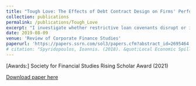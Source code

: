 ```yaml
---
title: "Tough Love: The Effects of Debt Contract Design on Firms' Performance"
collection: publications
permalink: /publications/Tough_Love
excerpt: "I investigate whether restrictive loan covenants disrupt or improve firms’ operating performance. Using an instrumental variables approach to address the endogenous relationship between covenant strictness and firms’ efficiency, I find that stricter loan covenants lead to an increase in profitability and firm value even when firms do not violate a covenant. Stricter covenants improve performance only in firms with managerial agency conflicts: those without large shareholder ownership, facing softer competition in their product market, or with weaker shareholder rights. The evidence suggests that by designing stringent contracts ex ante, creditors create positive externalities in poorly governed firms through managerial incentives."
date: 2019-08-09
venue: 'Review of Corporate Finance Studies'
paperurl: 'https://papers.ssrn.com/sol3/papers.cfm?abstract_id=2695464'
# citation: "Spyridopoulos, Ioannis. (2018). &quot;Local Economic Spillover Effects of Stock Market Listings&quot; <i>Journal of Financial and Quantitative Analysis</i>. 1(3)."
---
```


[Awards:] Society for Financial Studies Rising Scholar Award (2021)

<!-- [Abstract:] I investigate whether restrictive loan covenants disrupt or improve firm operating performance. Using an instrumental variables approach to address the endogenous relationship between covenant strictness and firms' efficiency, I find that stricter loan covenants lead to an increase in profitability and firm value even when firms do not violate a covenant. Stricter covenants improve performance only in firms with managerial agency conflicts: those without large shareholder ownership, facing softer competition in their product market, or with weaker shareholder rights. The evidence suggests that by designing stringent contracts ex ante, creditors create positive externalities in poorly governed firms through managerial incentives.
 -->

[Download paper here](https://papers.ssrn.com/sol3/papers.cfm?abstract_id=2551333)

<!-- Recommended citation: Spyridopoulos, Ioannis. (2018). "Local Economic Spillover Effects of Stock Market Listings" <i>Journal of Financial and Quantitative Analysis</i>. 1(1). -->
